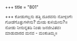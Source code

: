 +++
title = "801"

+++
ಕೋಡುಗಲ್ಲನು ಹತ್ತಿ ದೂರವನು ನೋಳ್ಪಂಗೆ।  
ಗೋಡೆಗೊತ್ತುಗಳೇನು? ಮೇಡು ಕುಳಿಯೇನು?॥  
ನೋಡು ನೀನುನ್ನತದಿ ನಿಂತು ಜನಜೀವಿತವ।  
ಮಾಡುದಾರದ ಮನವ - ಮಂಕುತಿಮ್ಮ॥  
